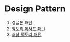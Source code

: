 # Design Pattern

1. 싱글톤 패턴
2. [팩토리 메서드 패턴](팩토리메서드패턴/팩토리-메서드-패턴.md)
3. [추상 팩토리 패턴](추상팩토리패턴/추상-팩토리-패턴.md)